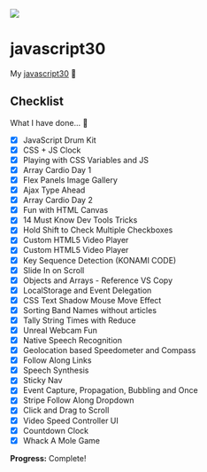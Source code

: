 ![](https://javascript30.com/images/JS3-social-share.png)

# javascript30

My [javascript30](https://javascript30.com) 🎉

## Checklist

What I have done... 🤔

- [x] JavaScript Drum Kit
- [x] CSS + JS Clock
- [x] Playing with CSS Variables and JS
- [x] Array Cardio Day 1
- [x] Flex Panels Image Gallery
- [x] Ajax Type Ahead
- [x] Array Cardio Day 2
- [x] Fun with HTML Canvas
- [x] 14 Must Know Dev Tools Tricks
- [x] Hold Shift to Check Multiple Checkboxes
- [x] Custom HTML5 Video Player
- [x] Custom HTML5 Video Player
- [x] Key Sequence Detection (KONAMI CODE)
- [x] Slide In on Scroll
- [x] Objects and Arrays - Reference VS Copy
- [x] LocalStorage and Event Delegation
- [x] CSS Text Shadow Mouse Move Effect
- [x] Sorting Band Names without articles
- [x] Tally String Times with Reduce
- [x] Unreal Webcam Fun
- [x] Native Speech Recognition
- [x] Geolocation based Speedometer and Compass
- [x] Follow Along Links
- [x] Speech Synthesis
- [x] Sticky Nav
- [x] Event Capture, Propagation, Bubbling and Once
- [x] Stripe Follow Along Dropdown
- [x] Click and Drag to Scroll
- [x] Video Speed Controller UI
- [x] Countdown Clock
- [x] Whack A Mole Game

**Progress:** Complete!
